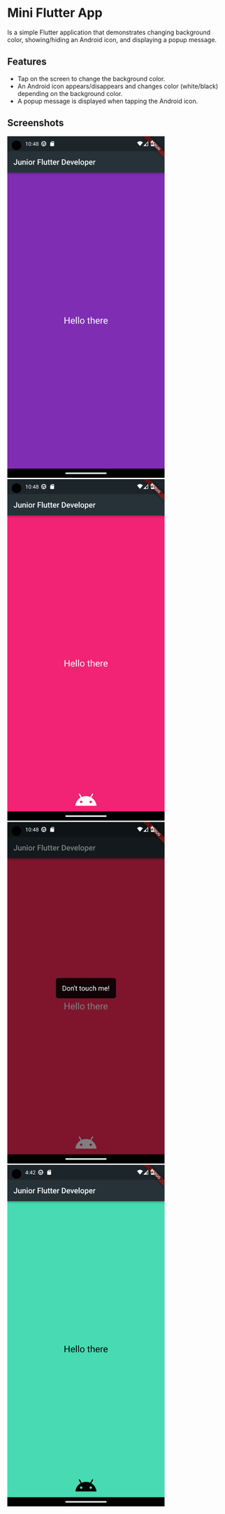 # Mini Flutter App

Is a simple Flutter application that demonstrates changing background color, showing/hiding an Android icon, and displaying a popup message.

## Features

- Tap on the screen to change the background color.
- An Android icon appears/disappears and changes color (white/black) depending on the background color.
- A popup message is displayed when tapping the Android icon.

## Screenshots

<img src="screenshots/none.png" alt="Start screen" width="360" height="780"> <img src="screenshots/android_icon.png" alt="1 tap on screen" width="360" height="780">
<img src="screenshots/dont_touch_me.png" alt="click on icon" width="360" height="780"> <img src="screenshots/change_clr.png" alt="changing the color of the text depending on the background color" width="360" height="780">
